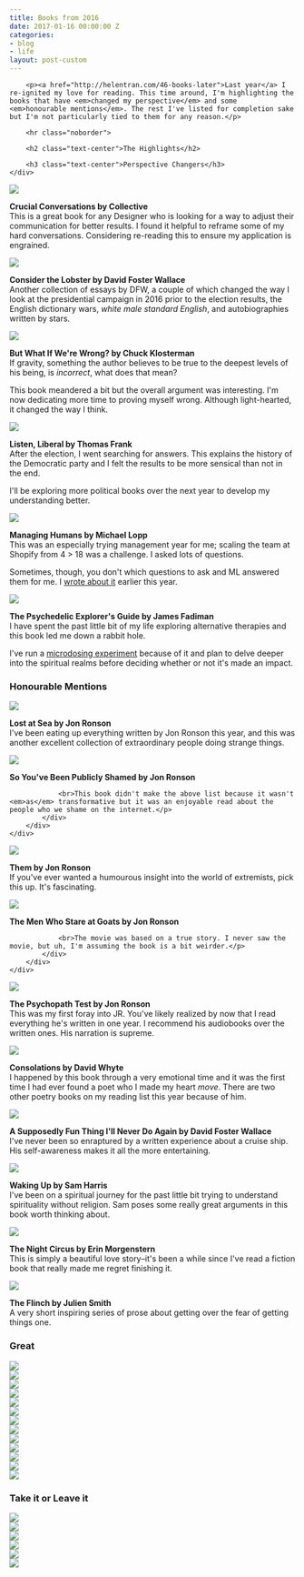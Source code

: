 ```yaml
---
title: Books from 2016
date: 2017-01-16 00:00:00 Z
categories:
- blog
- life
layout: post-custom
---
```


<div class="grid grid--full">
    <div class="grid__item push--one--one-tenth one--eight-tenths">

        <p><a href="http://helentran.com/46-books-later">Last year</a> I re-ignited my love for reading. This time around, I'm highlighting the books that have <em>changed my perspective</em> and some <em>honourable mentions</em>. The rest I've listed for completion sake but I'm not particularly tied to them for any reason.</p>

        <hr class="noborder">

        <h2 class="text-center">The Highlights</h2>

        <h3 class="text-center">Perspective Changers</h3>
    </div>
</div>

<div class="grid">
    <div class="grid__item two--one-half">
        <div class="grid">
            <div class="grid__item one-quarter two--one-half push--two--one-quarter">
                <a rel="nofollow" href="http://amzn.to/2geKeNX" class="book-cover"><img src="/img/post/72-crucialconversations.jpg" /></a>
            </div>
            <div class="grid__item three-quarters two--one-whole">
                <p><b>Crucial Conversations by Collective</b>
                <br>This is a great book for any Designer who is looking for a way to adjust their communication for better results. I found it helpful to reframe some of my hard conversations. Considering re-reading this to ensure my application is engrained.</p>
            </div>
        </div>
    </div>
    <div class="grid__item two--one-half">
        <div class="grid">
            <div class="grid__item one-quarter two--one-half push--two--one-quarter">
                <a rel="nofollow" href="http://amzn.to/2h9Mpa6" class="book-cover"><img src="/img/post/72-considerthelobster.jpg" /></a>
            </div>
            <div class="grid__item three-quarters two--one-whole">
                <p><b>Consider the Lobster by David Foster Wallace</b>
                <br>Another collection of essays by DFW, a couple of which changed the way I look at the presidential campaign in 2016 prior to the election results, the English dictionary wars, <em>white male standard English</em>, and autobiographies written by stars.</p>
            </div>
        </div>
    </div>
</div>

<div class="grid">
    <div class="grid__item two--one-half">
        <div class="grid">
            <div class="grid__item one-quarter two--one-half push--two--one-quarter">
                <a rel="nofollow" href="http://amzn.to/2haApm5" class="book-cover" ><img src="/img/post/72-butwrong.jpg" /></a>
            </div>
            <div class="grid__item three-quarters two--one-whole">
                <p><b>But What If We're Wrong? by Chuck Klosterman</b>
                <br>If gravity, something the author believes to be true to the deepest levels of his being, is <em>incorrect</em>, what does that mean?</p>
                <p>This book meandered a bit but the overall argument was interesting. I'm now dedicating more time to proving myself wrong. Although light-hearted, it changed the way I think.</p>
            </div>
        </div>
    </div>
    <div class="grid__item two--one-half">
        <div class="grid">
            <div class="grid__item one-quarter two--one-half push--two--one-quarter">
                <a rel="nofollow" href="http://amzn.to/2h0m0eq" class="book-cover"><img src="/img/post/72-listenliberal.jpg" /></a>
            </div>
            <div class="grid__item three-quarters two--one-whole">
                <p><b>Listen, Liberal by Thomas Frank</b>
                <br>After the election, I went searching for answers. This explains the history of the Democratic party and I felt the results to be more sensical than not in the end.</p>
                <p>I'll be exploring more political books over the next year to develop my understanding better.</p>
            </div>
        </div>
    </div>
</div>

<div class="grid">
    <div class="grid__item two--one-half">
        <div class="grid">
            <div class="grid__item one-quarter two--one-half push--two--one-quarter">
                <a rel="nofollow" href="http://amzn.to/2h9OuTa" class="book-cover" ><img src="/img/post/72-managinghumans.jpg" /></a>
            </div>
            <div class="grid__item three-quarters two--one-whole">
                <p><b>Managing Humans by Michael Lopp</b>
                <br>This was an especially trying management year for me; scaling the team at Shopify from 4 > 18 was a challenge. I asked lots of questions.</p>
                <p>Sometimes, though, you don't which questions to ask and ML answered them for me. I <a href="http://helentran.com/paying-attention">wrote about it</a> earlier this year.</p>
            </div>
        </div>
    </div>
    <div class="grid__item two--one-half">
        <div class="grid">
            <div class="grid__item one-quarter two--one-half push--two--one-quarter">
                <a rel="nofollow" href="http://amzn.to/2h0lSvd" class="book-cover"><img src="/img/post/72-psychedelicexplorers.jpg" /></a>
            </div>
            <div class="grid__item three-quarters two--one-whole">
                <p><b>The Psychedelic Explorer's Guide by James Fadiman</b>
                <br>I have spent the past little bit of my life exploring alternative therapies and this book led me down a rabbit hole.</p>
                <p>I've run a <a href="http://helentran.com/dates-with-lucy">microdosing experiment</a> because of it and plan to delve deeper into the spiritual realms before deciding whether or not it's made an impact.</p>
            </div>
        </div>
    </div>
</div>

<h3 class="text-center">Honourable Mentions</h3>

<div class="grid">
    <div class="grid__item one--one-half">
        <div class="grid">
            <div class="grid__item one-third">
                <a rel="nofollow" href="http://amzn.to/2goqR8o" class="book-cover"><img src="/img/post/72-lostatsea.jpg" /></a>
            </div>
            <div class="grid__item two-thirds">
                <p class="book-cover"><b>Lost at Sea by Jon Ronson</b>
                <br/>I've been eating up everything written by Jon Ronson this year, and this was another excellent collection of extraordinary people doing strange things.</p>
            </div>
        </div>
    </div>
    <div class="grid__item one--one-half">
        <div class="grid">
            <div class="grid__item one-third">
                <a rel="nofollow" href="http://amzn.to/2gfNJIJ" class="book-cover"><img src="/img/post/72-publiclyshamed.jpg" /></a>
            </div>
            <div class="grid__item two-thirds">
                <p class="book-cover"><b>So You've Been Publicly Shamed by Jon Ronson</b>

                <br>This book didn't make the above list because it wasn't <em>as</em> transformative but it was an enjoyable read about the people who we shame on the internet.</p>
            </div>
        </div>
    </div>
</div>

<div class="grid">
    <div class="grid__item one--one-half">
        <div class="grid">
            <div class="grid__item one-third">
                <a rel="nofollow" href="http://amzn.to/2gfRLkt" class="book-cover"><img src="/img/post/72-them.jpg" /></a>
            </div>
            <div class="grid__item two-thirds">
                <p class="book-cover"><b>Them by Jon Ronson</b>
                <br/>If you've ever wanted a humourous insight into the world of extremists, pick this up. It's fascinating.</p>
            </div>
        </div>
    </div>
    <div class="grid__item one--one-half">
        <div class="grid">
            <div class="grid__item one-third">
                <a rel="nofollow" href="http://amzn.to/2goroqU" class="book-cover"><img src="/img/post/72-themenwhostareatgoats.jpg" /></a>
            </div>
            <div class="grid__item two-thirds">
                <p class="book-cover"><b>The Men Who Stare at Goats by Jon Ronson</b>

                <br>The movie was based on a true story. I never saw the movie, but uh, I'm assuming the book is a bit weirder.</p>
            </div>
        </div>
    </div>
</div>

<div class="grid">
    <div class="grid__item one--one-half">
        <div class="grid">
            <div class="grid__item one-third">
                <a rel="nofollow" href="http://amzn.to/2h0i2lS" class="book-cover"><img src="/img/post/72-thepsychopathtest.jpg" /></a>
            </div>
            <div class="grid__item two-thirds">
                <p class="book-cover"><b>The Psychopath Test by Jon Ronson</b>
                <br/>This was my first foray into JR. You've likely realized by now that I read everything he's written in one year. I recommend his audiobooks over the written ones. His narration is supreme.</p>
            </div>
        </div>
    </div>
    <div class="grid__item one--one-half">
        <div class="grid">
            <div class="grid__item one-third">
                <a rel="nofollow" href="http://amzn.to/2gowGTd" class="book-cover"><img src="/img/post/72-consolations.jpg" /></a>
            </div>
            <div class="grid__item two-thirds">
                <p class="book-cover"><b>Consolations by David Whyte</b>
                <br>I happened by this book through a very emotional time and it was the first time I had ever found a poet who I made my heart <em>move</em>. There are two other poetry books on my reading list this year because of him.</p>
            </div>
        </div>
    </div>
    <div class="grid__item one--one-half">
        <div class="grid">
            <div class="grid__item one-third">
                <a rel="nofollow" href="http://amzn.to/2h0mMIg" class="book-cover"><img src="/img/post/72-asupposedlyfun.jpg" /></a>
            </div>
            <div class="grid__item two-thirds">
                <p class="book-cover"><b>A Supposedly Fun Thing I'll Never Do Again by David Foster Wallace</b>
                <br/>I've never been so enraptured by a written experience about a cruise ship. His self-awareness makes it all the more entertaining.</p>
            </div>
        </div>
    </div>
    <div class="grid__item one--one-half">
        <div class="grid">
            <div class="grid__item one-third">
                <a rel="nofollow" href="http://amzn.to/2iDyyJ7" class="book-cover"><img src="/img/post/72-wakingup.jpg" /></a>
            </div>
            <div class="grid__item two-thirds">
                <p class="book-cover"><b>Waking Up by Sam Harris</b>
                <br>I've been on a spiritual journey for the past little bit trying to understand spirituality without religion. Sam poses some really great arguments in this book worth thinking about.</p>
            </div>
        </div>
    </div>
    <div class="grid__item one--one-half">
        <div class="grid">
            <div class="grid__item one-third">
                <a rel="nofollow" href="http://amzn.to/2jQfxk7" class="book-cover"><img src="/img/post/72-thenightcircus.jpg" /></a>
            </div>
            <div class="grid__item two-thirds">
                <p class="book-cover"><b>The Night Circus by Erin Morgenstern</b>
                <br>This is simply a beautiful love story–it's been a while since I've read a fiction book that really made me regret finishing it.</p>
            </div>
        </div>
    </div>
    <div class="grid__item one--one-half">
        <div class="grid">
            <div class="grid__item one-third">
                <a rel="nofollow" href="http://amzn.to/2itDbac" class="book-cover"><img src="/img/post/72-theflinch.jpg" /></a>
            </div>
            <div class="grid__item two-thirds">
                <p class="book-cover"><b>The Flinch by Julien Smith</b>
                <br>A very short inspiring series of prose about getting over the fear of getting things one.</p>
            </div>
        </div>
    </div>
</div>

<div class="grid grid--full">
    <h3 class="text-center">Great</h3>
</div>

<div class="grid">
    <div class="grid__item one-sixth one--one-eighth">
        <a rel="nofollow" href="http://amzn.to/2jQhVaQ" class="book-cover"><img src="/img/post/72-furtheraway.jpg" /></a>
    </div>
    <div class="grid__item one-sixth one--one-eighth">
        <a rel="nofollow" href="http://amzn.to/2jBwAYb" class="book-cover"><img src="/img/post/72-powerofhabit.jpg" /></a>
    </div>
    <div class="grid__item one-sixth one--one-eighth">
        <a rel="nofollow" href="http://amzn.to/2h7mZqN" class="book-cover"><img src="/img/post/72-diggingupmother.jpg" /></a>
    </div>
    <div class="grid__item one-sixth one--one-eighth">
        <a rel="nofollow" href="http://amzn.to/2h0mT6q" class="book-cover"><img src="/img/post/72-effectiveexecutive.jpg" /></a>
    </div>
    <div class="grid__item one-sixth one--one-eighth">
        <a rel="nofollow" href="http://amzn.to/2gfWQsZ" class="book-cover"><img src="/img/post/72-elephantintheroom.jpg" /></a>
    </div>
    <div class="grid__item one-sixth one--one-eighth">
        <a rel="nofollow" href="http://amzn.to/2haGxei" class="book-cover"><img src="/img/post/72-frank.jpg" /></a>
    </div>
    <div class="grid__item one-sixth one--one-eighth">
        <a rel="nofollow" href="http://amzn.to/2h9JVbR" class="book-cover"><img src="/img/post/72-lovemisadventure.jpg" /></a>
    </div>
    <div class="grid__item one-sixth one--one-eighth">
        <a rel="nofollow" href="http://amzn.to/2goytb7" class="book-cover"><img src="/img/post/72-slouchingthedream.jpg" /></a>
    </div>
    <div class="grid__item one-sixth one--one-eighth">
        <a rel="nofollow" href="http://amzn.to/2gfYk6F" class="book-cover"><img src="/img/post/72-thehardthings.jpg" /></a>
    </div>
    <div class="grid__item one-sixth one--one-eighth">
        <a rel="nofollow" href="http://amzn.to/2gfZyhZ" class="book-cover"><img src="/img/post/72-wild.jpg" /></a>
    </div>
    <div class="grid__item one-sixth one--one-eighth">
        <a rel="nofollow" href="http://amzn.to/2gFWpnX" class="book-cover"><img src="/img/post/72-risingstrong.jpg" /></a>
    </div>
    <div class="grid__item one-sixth one--one-eighth">
        <a rel="nofollow" href="http://amzn.to/2h0bQu2" class="book-cover"><img src="/img/post/72-grammaticallycorrect.jpg" /></a>
    </div>
    <div class="grid__item one-sixth one--one-eighth">
        <a rel="nofollow" href="http://amzn.to/2gfVpeh" class="book-cover"><img src="/img/post/72-theelementsofstyle.jpg" /></a>
    </div>
</div>

<div class="grid grid--full">
    <h3 class="text-center">Take it or Leave it</h3>
</div>

<div class="grid">
    <div class="grid__item one-tenth">
        <img src="/img/post/72-radicalacceptance.jpg" />
    </div>
    <div class="grid__item one-tenth">
        <img src="/img/post/72-awalkinthewoods.jpg" />
    </div>
    <div class="grid__item one-tenth">
        <img src="/img/post/72-eleanorpark.jpg" />
    </div>
    <div class="grid__item one-tenth">
        <img src="/img/post/72-predictablyirrational.jpg" />
    </div>
    <div class="grid__item one-tenth">
        <img src="/img/post/72-thegrowthhacker.jpg" />
    </div>
    <div class="grid__item one-tenth">
        <img src="/img/post/72-theonlygrammar.jpg" />
    </div>
</div>